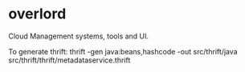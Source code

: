 overlord
========

Cloud Management systems, tools and UI. 

To generate thrift:
thrift -gen java:beans,hashcode -out src/thrift/java src/thrift/thrift/metadataservice.thrift
